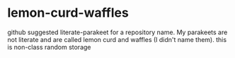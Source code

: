 # lemon-curd-waffles
github suggested literate-parakeet for a repository name.  My parakeets are not literate and are called lemon curd and waffles (I didn't name them).  this is non-class random storage
